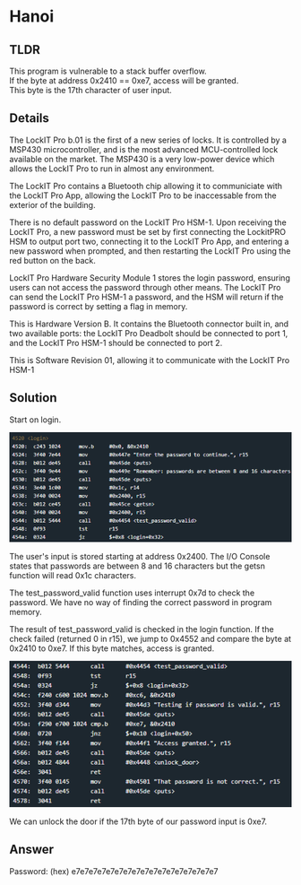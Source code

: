 # Hanoi
## TLDR
This program is vulnerable to a stack buffer overflow.  
If the byte at address 0x2410 == 0xe7, access will be granted.  
This byte is the 17th character of user input.  

## Details
The LockIT Pro b.01  is the first of a new series  of locks. It is
controlled by a  MSP430 microcontroller, and is  the most advanced
MCU-controlled lock available on the  market. The MSP430 is a very
low-power device which allows the LockIT  Pro to run in almost any
environment.

The  LockIT  Pro   contains  a  Bluetooth  chip   allowing  it  to
communiciate with the  LockIT Pro App, allowing the  LockIT Pro to
be inaccessable from the exterior of the building.

There  is no  default  password  on the  LockIT  Pro HSM-1.   Upon
receiving the  LockIT Pro,  a new  password must  be set  by first
connecting the LockitPRO HSM to  output port two, connecting it to
the LockIT Pro App, and entering a new password when prompted, and
then restarting the LockIT Pro using the red button on the back.

LockIT Pro Hardware  Security Module 1 stores  the login password,
ensuring users  can not access  the password through  other means.
The LockIT Pro  can send the LockIT Pro HSM-1  a password, and the
HSM will  return if the password  is correct by setting  a flag in
memory.
    
This is Hardware  Version B.  It contains  the Bluetooth connector
built in, and two available  ports: the LockIT Pro Deadbolt should
be  connected to  port  1,  and the  LockIT  Pro  HSM-1 should  be
connected to port 2.

This is Software Revision 01,  allowing it to communicate with the
LockIT Pro HSM-1

## Solution
Start on login.

![login](./screenshots/login.png)

The user's input is stored starting at address 0x2400. The I/O Console states that passwords are between 8 and 16 characters but the getsn function will read 0x1c characters.

The test_password_valid function uses interrupt 0x7d to check the password. We have no way of finding the correct password in program memory.

The result of test_password_valid is checked in the login function. If the check failed (returned 0 in r15), we jump to 0x4552 and compare the byte at 0x2410 to 0xe7. If this byte matches, access is granted.

![login2](./screenshots/login2.png)

We can unlock the door if the 17th byte of our password input is 0xe7.

## Answer
Password: (hex) e7e7e7e7e7e7e7e7e7e7e7e7e7e7e7e7e7
